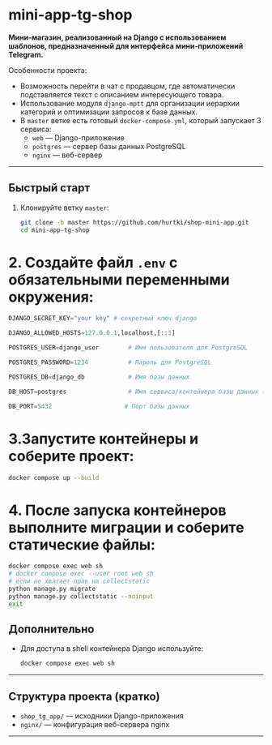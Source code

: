 # mini-app-tg-shop

**Мини-магазин, реализованный на Django с использованием шаблонов, предназначенный для интерфейса мини-приложений Telegram.**

Особенности проекта:  
- Возможность перейти в чат с продавцом, где автоматически подставляется текст с описанием интересующего товара.  
- Использование модуля `django-mptt` для организации иерархии категорий и оптимизации запросов к базе данных.  
- В `master` ветке есть готовый `docker-compose.yml`, который запускает 3 сервиса:  
  - `web` — Django-приложение  
  - `postgres` — сервер базы данных PostgreSQL  
  - `nginx` — веб-сервер

---

## Быстрый старт

1. Клонируйте ветку `master`:  
   ```bash
   git clone -b master https://github.com/hurtki/shop-mini-app.git
   cd mini-app-tg-shop

# 2. Создайте файл `.env` с обязательными переменными окружения:

``` python
DJANGO_SECRET_KEY="your key" # секретный ключ django

DJANGO_ALLOWED_HOSTS=127.0.0.1,localhost,[::1]

POSTGRES_USER=django_user        # Имя пользователя для PostgreSQL

POSTGRES_PASSWORD=1234           # Пароль для PostgreSQL

POSTGRES_DB=django_db            # Имя базы данных

DB_HOST=postgres                 # Имя сервиса/контейнера базы данных (не менять)

DB_PORT=5432                    # Порт базы данных
```

# 3.Запустите контейнеры и соберите проект:

 ```bash
 docker compose up --build
 ```

# 4. После запуска контейнеров выполните миграции и соберите статические файлы:

 ```bash
 docker compose exec web sh
 # docker compose exec --user root web sh
 # если не хватает прав на collectstatic
 python manage.py migrate
 python manage.py collectstatic --noinput
 exit
 ```


## Дополнительно

* Для доступа в shell контейнера Django используйте:

  ```bash
  docker compose exec web sh
  ```

---

## Структура проекта (кратко)

* `shop_tg_app/` — исходники Django-приложения
* `nginx/` — конфигурация веб-сервера nginx

---

